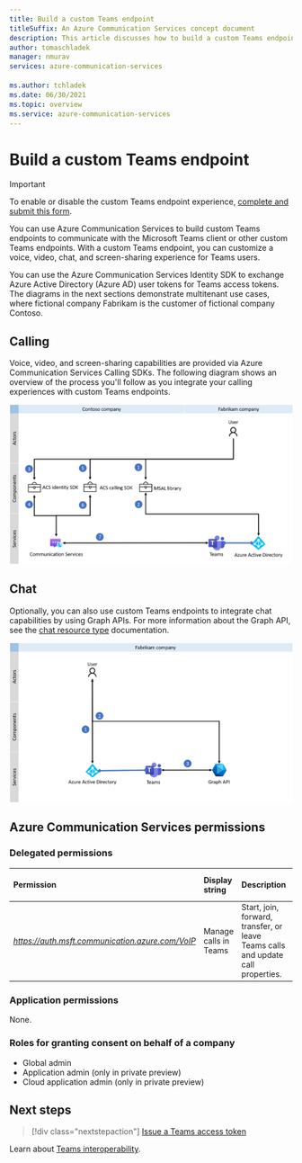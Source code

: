 ```yaml
---
title: Build a custom Teams endpoint
titleSuffix: An Azure Communication Services concept document
description: This article discusses how to build a custom Teams endpoint.
author: tomaschladek
manager: nmurav
services: azure-communication-services

ms.author: tchladek
ms.date: 06/30/2021
ms.topic: overview
ms.service: azure-communication-services
---
```

# Build a custom Teams endpoint

> [!IMPORTANT]
> To enable or disable the custom Teams endpoint experience, [complete and submit this form](https://forms.office.com/r/B8p5KqCH19).

You can use Azure Communication Services to build custom Teams endpoints to communicate with the Microsoft Teams client or other custom Teams endpoints. With a custom Teams endpoint, you can customize a voice, video, chat, and screen-sharing experience for Teams users.

You can use the Azure Communication Services Identity SDK to exchange Azure Active Directory (Azure AD) user tokens for Teams access tokens. The diagrams in the next sections demonstrate multitenant use cases, where fictional company Fabrikam is the customer of fictional company Contoso.

## Calling 

Voice, video, and screen-sharing capabilities are provided via Azure Communication Services Calling SDKs. The following diagram shows an overview of the process you'll follow as you integrate your calling experiences with custom Teams endpoints.

![Diagram of the process of enabling the calling feature for a custom Teams endpoint experience.](./media/teams-identities/teams-identity-calling-overview.png)

## Chat

Optionally, you can also use custom Teams endpoints to integrate chat capabilities by using Graph APIs. For more information about the Graph API, see the [chat resource type](/graph/api/channel-post-messages) documentation. 

![Diagram of the process of enabling the chat feature for a custom Teams endpoint experience.](./media/teams-identities/teams-identity-chat-overview.png)

## Azure Communication Services permissions

### Delegated permissions

|   Permission    |  Display string   |  Description | Admin consent required | Microsoft account supported |
|:--- |:--- |:--- |:--- |:--- |
| _https://auth.msft.communication.azure.com/VoIP_ | Manage calls in Teams | Start, join, forward, transfer, or leave Teams calls and update call properties. | No | No |

### Application permissions

None.

### Roles for granting consent on behalf of a company

- Global admin
- Application admin (only in private preview)
- Cloud application admin (only in private preview)

## Next steps

> [!div class="nextstepaction"]
> [Issue a Teams access token](../quickstarts/manage-teams-identity.md)

Learn about [Teams interoperability](./teams-interop.md).
